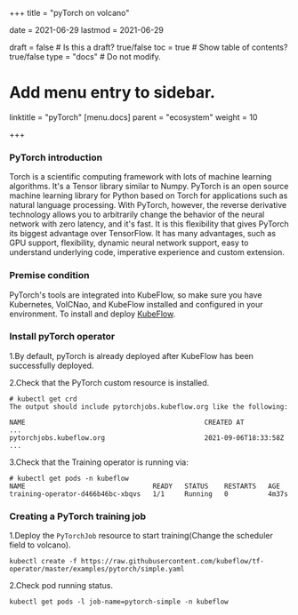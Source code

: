 +++
title =  "pyTorch on volcano"

date = 2021-06-29
lastmod = 2021-06-29

draft = false  # Is this a draft? true/false
toc = true  # Show table of contents? true/false
type = "docs"  # Do not modify.

# Add menu entry to sidebar.
linktitle = "pyTorch"
[menu.docs]
  parent = "ecosystem"
  weight = 10

+++





### PyTorch introduction

Torch is a scientific computing framework with lots of machine learning algorithms. It's a Tensor library similar to Numpy. PyTorch is an open source machine learning library for Python based on Torch for applications such as natural language processing. With PyTorch, however, the reverse derivative technology allows you to arbitrarily change the behavior of the neural network with zero latency, and it's fast. It is this flexibility that gives PyTorch its biggest advantage over TensorFlow. It has many advantages, such as GPU support, flexibility, dynamic neural network support, easy to understand underlying code, imperative experience and custom extension.

### Premise condition

PyTorch's tools are integrated into KubeFlow, so make sure you have Kubernetes, VolCNao, and KubeFlow installed and configured in your environment. To install and deploy [KubeFlow](https://www.kubeflow.org/docs/started/installing-kubeflow/).

### Install pyTorch operator

1.By default, pyTorch is already deployed after KubeFlow has been successfully deployed.

2.Check that the PyTorch custom resource is installed.

```
# kubectl get crd
The output should include pytorchjobs.kubeflow.org like the following:

NAME                                             CREATED AT
...
pytorchjobs.kubeflow.org                         2021-09-06T18:33:58Z
...
```

3.Check that the Training operator is running via:

```
# kubectl get pods -n kubeflow
NAME                                READY   STATUS    RESTARTS   AGE
training-operator-d466b46bc-xbqvs   1/1     Running   0          4m37s
```



### Creating a PyTorch training job

1.Deploy the `PyTorchJob` resource to start training(Change the scheduler field to volcano).

```
kubectl create -f https://raw.githubusercontent.com/kubeflow/tf-operator/master/examples/pytorch/simple.yaml
```

2.Check pod running status.

```
kubectl get pods -l job-name=pytorch-simple -n kubeflow
```






